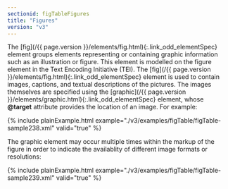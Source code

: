 ```yaml
---
sectionid: figTableFigures
title: "Figures"
version: "v3"
---
```




 The [fig](/{{ page.version }}/elements/fig.html){:.link_odd_elementSpec} element groups elements representing or containing graphic
information such as an illustration or figure. This element is modelled on the figure
element
in the Text Encoding Initiative (TEI). The [fig](/{{ page.version }}/elements/fig.html){:.link_odd_elementSpec} element is used to
contain images, captions, and textual descriptions of the pictures. The images themselves
are
specified using the [graphic](/{{ page.version }}/elements/graphic.html){:.link_odd_elementSpec} element, whose **@target** attribute
provides the location of an image. For example:

{% include plainExample.html example="./v3/examples/figTable/figTable-sample238.xml" valid="true" %}

The graphic element may occur multiple times within the markup of the figure in order
to
indicate the availablity of different image formats or resolutions:

{% include plainExample.html example="./v3/examples/figTable/figTable-sample239.xml" valid="true" %}



